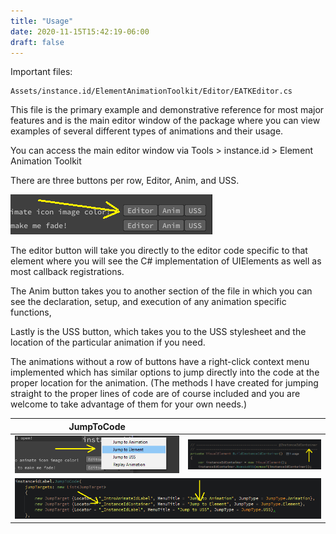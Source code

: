 ```yaml
---
title: "Usage"
date: 2020-11-15T15:42:19-06:00
draft: false
---
```

Important files:

    Assets/instance.id/ElementAnimationToolkit/Editor/EATKEditor.cs
This file is the primary example and demonstrative reference for most major features and is the main editor window of the package
where you can view examples of several different types of animations and their usage.

You can access the main editor window via Tools > instance.id > Element Animation Toolkit

There are three buttons per row, Editor, Anim, and USS.

![row_buttons](/images/eatk/instructions/rowbuttons.png)

The editor button will take you directly to the editor code specific to that element where you will see the C# implementation of UIElements as well as most callback registrations.

The Anim button takes you to another section of the file in which you can see the declaration, setup, and execution of any animation specific functions,

Lastly is the USS button, which takes you to the USS stylesheet and the location of the particular animation if you need.

The animations without a row of buttons have a right-click context menu implemented which has similar options to jump directly into
the code at the proper location for the animation. (The methods I have created for jumping straight to the proper lines of code
are of course included and you are welcome to take advantage of them for your own needs.)  

<div>
<table>
<thead>
<tr>
    <th>JumpToCode  </th>
    <th></th>
</tr>
</thead>
<tbody>
<tr>
    <td><img src ="/images/eatk/instructions/menuitem.png"> </td>
    <td>  <img src ="/images/eatk/instructions/jumptarget.png"> </td>
</tr>
<tr>
    <td colspan="2"> 
     <img src ="/images/eatk/instructions/jumptargetdata.png"> 
    </td>
</tr>
</tbody>
</table>
</div>

